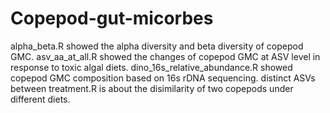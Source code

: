 # Copepod-gut-micorbes
alpha_beta.R showed the alpha diversity and beta diversity of copepod GMC.
asv_aa_at_all.R showed the changes of copepod GMC at ASV level in response to toxic algal diets.
dino_16s_relative_abundance.R showed copepod GMC composition based on 16s rDNA sequencing.
distinct ASVs between treatment.R is about the disimilarity of two copepods under different diets.

